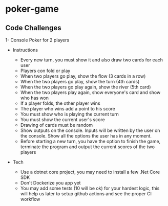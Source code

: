 # poker-game

## Code Challenges

1- Console Poker for 2 players

- Instructions

  - Every new turn, you must show it and also draw two cards for each user
  - Players con fold or play
  - When two players go play, show the flow (3 cards in a row)
  - When the two players go play, show the turn (4th cards)
  - When the two players go play again, show the river (5th card)
  - When the two players play again, show everyone's card and show who has won
  - If a player folds, the other player wins
  - The player who wins add a point to his score
  - You must show who is playing the current turn
  - You must show the current user's score
  - Drawing of cards must be random
  - Show outputs on the console. Inputs will be written by the user on the console. Show all the options the user has in any moment.
  - Before starting a new turn, you have the option to finish the game, terminate the program and output the current scores of the two players

- Tech
  - Use a dotnet core project, you may need to install a few .Net Core SDK
  - Don't Dockerize you app yet
  - You may add some tests (10 will be ok) for your hardest logic, this will help us later to setup github actions and see the proper CI workflow
